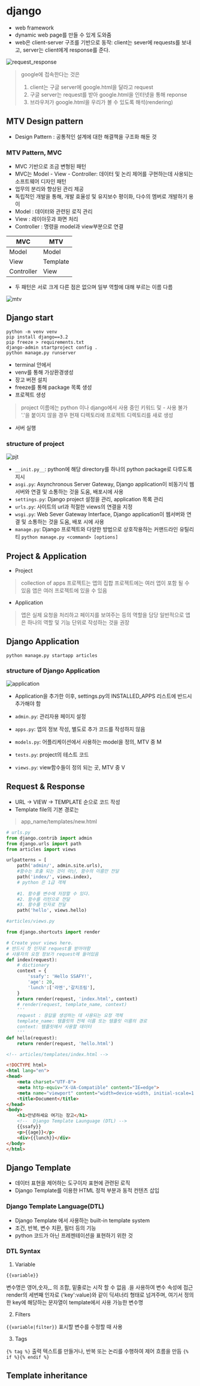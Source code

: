 # django

- web framework
- dynamic web page를 만들 수 있게 도와줌
- web은 client-server 구조를 기반으로 동작: client는 sever에 requests를 보내고, server는 client에게 response를 준다.

![request_response](../img/)

> google에 접속한다는 것은
> 1. client는 구글 server에 google.html을 달라고 request
> 2. 구글 server는 request를 받아 google.html을 인터넷을 통해 reponse
> 3. 브라우저가 google.html을 우리가 볼 수 있도록 해석(rendering)

##  MTV Design pattern

- Design Pattern : 공통적인 설계에 대한 해결책을 구조화 해둔 것

### MTV Pattern, MVC

- MVC 기반으로 조금 변형된 패턴
- MVC는 Model - View - Controller: 데이터 및 논리 제어를 구현하는데 사용되는 소프트웨어 디자인 패턴
- 업무의 분리와 향상된 관리 제공
- 독립적인 개발을 통해, 개발 효율성 및 유지보수 평이화, 다수의 멤버로 개발하기 용이
- Model : 데이터와 관련된 로직 관리
- View : 레이아웃과 화면 처리
- Controller : 명령을 model과 view부분으로 연결

| MVC | MTV |
| ----------- | ----------- |
| Model | Model |
| View | Template |
| Controller| View |

- 두 패턴은 서로 크게 다른 점은 없으며 일부 역할에 대해 부르는 이름 다름

![mtv](../img/django_mtv.PNG)

## Django start

```
python -m venv venv
pip install django==3.2
pip freeze > requirements.txt
django-admin startproject config .
python manage.py runserver 
```

- terminal 안에서
- venv를 통해 가상환경생성
- 장고 버젼 설치
- freeze를 통해 package 목록 생성
- 프로젝트 생성
> project 이름에는 python 이나 django에서 사용 중인 키워드 및 - 사용 불가
> '.'을 붙이지 않을 경우 현재 디렉토리에 프로젝트 디렉토리를 새로 생성
- 서버 실행

### structure of project

![pjt](../img/django_pjt.PNG)

- `__init.py__`: python에 해당 directory를 하나의 python package로 다루도록 지시
- `asgi.py`: Asynchronous Server Gateway, Django application이 비동기식 웹 서버와 연결 및 소통하는 것을 도움, 배포시에 사용
- `settings.py`: Django project 설정을 관리, application 목록 관리
- `urls.py`: 사이트의 url과 적절한 views의 연결을 지정
- `wsgi.py`: Web Sever Gateway Interface, Django application이 웹서버와 연결 및 소통하는 것을 도움, 배포 시에 사용 
- `manage.py`: Django 프로젝트와 다양한 방법으로 상호작용하는 커맨드라인 유틸리티 `python manage.py <command> [options]`

## Project & Application

- Project
> collection of apps
> 프로젝트는 앱의 집합
> 프로젝트에는 여러 앱이 포함 될 수 있음
> 앱은 여러 프로젝트에 있을 수 있음
- Application
> 앱은 실제 요청을 처리하고 페이지를 보여주는 등의 역할을 담당
> 일반적으로 앱은 하나의 역할 및 기능 단위로 작성하는 것을 권장
  
## Django Application

```
python manage.py startapp articles
```

### structure of Django Application

![application](../img/django_application.PNG)

- Application을 추가한 이후, settings.py의 INSTALLED_APPS 리스트에 반드시 추가해야 함

- `admin.py`: 관리자용 페이지 설정
- `apps.py`: 앱의 정보 작성, 별도로 추가 코드를 작성하지 않음
- `models.py`: 어플리케이션에서 사용하는 model을 정의, MTV 중 M
- `tests.py`: project의 테스트 코드
- `views.py`: view함수들이 정의 되는 곳, MTV 중 V

## Request & Response

- URL -> VIEW -> TEMPLATE 순으로 코드 작성
- Template file의 기본 경로는 
> app_name/templates/new.html
```python
# urls.py
from django.contrib import admin
from django.urls import path
from articles import views

urlpatterns = [
    path('admin/', admin.site.urls),
    #함수는 호출 되는 것이 아닌, 함수의 이름만 전달
    path('index/', views.index),
    # python 은 1급 객체
    
    #1. 함수를 변수에 저장할 수 있다.
    #2. 함수를 리턴으로 전달
    #3. 함수를 인자로 전달
    path('hello', views.hello)
```

```python
#articles/views.py

from django.shortcuts import render

# Create your views here.
# 반드시 첫 인자로 request를 받아야함
# 사용자의 요청 정보가 request에 들어있음
def index(request):
    # dictionary
    context = {
        'ssafy': 'Hello SSAFY!',
        'age': 20,
        'lunch':['라멘','갈치조림'],
    }
    return render(request, 'index.html', context)
    # render(request, template_name, context)
    '''
    request : 응답을 생성하는 데 사용되는 요청 객체
    template_name: 템플릿의 전체 이름 또는 템플릿 이름의 경로
    context: 템플릿에서 사용할 데이터
    '''
def hello(request):
    return render(request, 'hello.html')

```

```html
<!-- articles/templates/index.html -->

<!DOCTYPE html>
<html lang="en">
<head>
    <meta charset="UTF-8">
    <meta http-equiv="X-UA-Compatible" content="IE=edge">
    <meta name="viewport" content="width=device-width, initial-scale=1.0">
    <title>Document</title>
</head>
<body>
    <h1>안녕하세요 여기는 장고</h1>
    <!--  Django Template Launguage (DTL) -->
    {{ssafy}}
    <p>{{age}}</p>
    <div>{{lunch}}</div>
</body>
</html>
```

## Django Template

- 데이터 표현을 제어하는 도구이자 표현에 관련된 로직
- Django Template를 이용한 HTML 정적 부분과 동적 컨텐츠 삽입

### Django Template Language(DTL)

- Django Template 에서 사용하는 built-in template system
- 조건, 반복, 변수 치환, 필터 등의 기능
- python 코드가 아닌 프레젠테이션을 표현하기 위한 것

### DTL Syntax

1. Variable

`{{variable}}` 

변수명은 영어,숫자,_ 의 조합, 밑줄로는 시작 할 수 없음
.을 사용하여 변수 속성에 접근
render의 세번째 인자로 {'key':value}와 같이 딕셔너리 형태로 넘겨주며, 여기서 정의한 key에 해당하는 문자열이 template에서 사용 가능한 변수명

2. Filters

`{{variable|filter}}` 
표시할 변수를 수정할 때 사용

3. Tags

`{% tag %}`
출력 텍스트를 만들거나, 반복 또는 논리를 수행하여 제어 흐름을 만듬
`{% if %}{% endif %}`

## Template inheritance